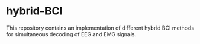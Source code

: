 # hybrid-BCI
This repository contains an implementation of  different hybrid BCI methods for simultaneous decoding of EEG and EMG signals.
